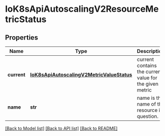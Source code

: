 # IoK8sApiAutoscalingV2ResourceMetricStatus

## Properties
Name | Type | Description | Notes
------------ | ------------- | ------------- | -------------
**current** | [**IoK8sApiAutoscalingV2MetricValueStatus**](IoK8sApiAutoscalingV2MetricValueStatus.md) | current contains the current value for the given metric | 
**name** | **str** | name is the name of the resource in question. | 

[[Back to Model list]](../README.md#documentation-for-models) [[Back to API list]](../README.md#documentation-for-api-endpoints) [[Back to README]](../README.md)


